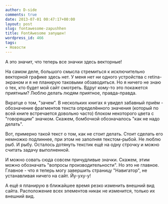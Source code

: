 ```yaml
---
author: D-side
comments: true
date: 2013-07-01 00:47:17+00:00
layout: post
slug: fontawesome-zapushhen
title: FontAwesome запущен!
wordpress_id: 466
tags:
- Новости
---
```


А это значит, что теперь все значки здесь векторные!

На самом деле, большого смысла стремиться к исключительно векторной графике здесь нет. У меня нет ни одного устройства с retina-экраном и я не планирую таковыми обзаводиться. Но я ничего не знаю о тех, кто будет мой сайт смотреть. Вдруг кому-то это покажется приятным? Люблю делать людям приятное, правда-правда.

Вкратце о том, "зачем". В нескольких книгах я увидел забавный приём - обозначение фрагментов текста определённого значения (который по всей книге встречается довольно часто) блоком некоторого цвета с "говорящим" значком. Скажем, бомбочкой обозначалось "как не надо делать".

Вот, примерно такой текст о том, как не стоит делать. Стоит сделать его немножко подлиннее, при этом не заполняя текстом-рыбой. Не люблю рыб. И рыбу. Осталось дотянуть текстик ещё на одну строчку и можно считать задачу выполненной.

И можно совать сюда совсем причудливые значки. Скажем, этим можно обозначать "вопросы производительности". Но это не главное. Главное - что я теперь могу завершить страницу "Навигатор", не устанавливая ничего на сайт. Йу-уху-у!

А ещё я планирую в ближайшее время резко изменить внешний вид сайта. Расположение всех элементов никак не изменится, только их внешний вид.
